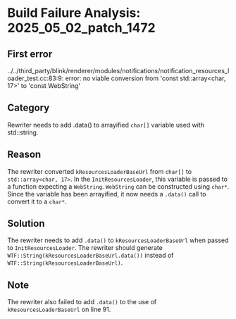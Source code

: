 # Build Failure Analysis: 2025_05_02_patch_1472

## First error

../../third_party/blink/renderer/modules/notifications/notification_resources_loader_test.cc:83:9: error: no viable conversion from 'const std::array<char, 17>' to 'const WebString'

## Category
Rewriter needs to add .data() to arrayified `char[]` variable used with std::string.

## Reason
The rewriter converted `kResourcesLoaderBaseUrl` from `char[]` to `std::array<char, 17>`. In the `InitResourcesLoader`, this variable is passed to a function expecting a `WebString`. `WebString` can be constructed using `char*`.  Since the variable has been arrayified, it now needs a `.data()` call to convert it to a `char*`.

## Solution
The rewriter needs to add `.data()` to `kResourcesLoaderBaseUrl` when passed to `InitResourcesLoader`. The rewriter should generate `WTF::String(kResourcesLoaderBaseUrl.data())` instead of `WTF::String(kResourcesLoaderBaseUrl)`.

## Note
The rewriter also failed to add `.data()` to the use of `kResourcesLoaderBaseUrl` on line 91.